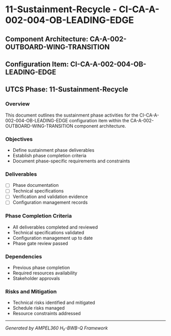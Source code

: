 # 11-Sustainment-Recycle - CI-CA-A-002-004-OB-LEADING-EDGE

## Component Architecture: CA-A-002-OUTBOARD-WING-TRANSITION
## Configuration Item: CI-CA-A-002-004-OB-LEADING-EDGE
## UTCS Phase: 11-Sustainment-Recycle

### Overview
This document outlines the sustainment phase activities for the CI-CA-A-002-004-OB-LEADING-EDGE configuration item within the CA-A-002-OUTBOARD-WING-TRANSITION component architecture.

### Objectives
- Define sustainment phase deliverables
- Establish phase completion criteria
- Document phase-specific requirements and constraints

### Deliverables
- [ ] Phase documentation
- [ ] Technical specifications
- [ ] Verification and validation evidence
- [ ] Configuration management records

### Phase Completion Criteria
- All deliverables completed and reviewed
- Technical specifications validated
- Configuration management up to date
- Phase gate review passed

### Dependencies
- Previous phase completion
- Required resources availability
- Stakeholder approvals

### Risks and Mitigation
- Technical risks identified and mitigated
- Schedule risks managed
- Resource constraints addressed

---
*Generated by AMPEL360 H₂-BWB-Q Framework*
